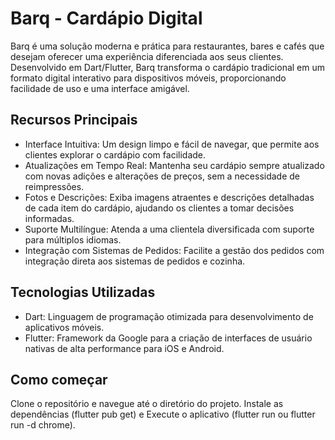 # Barq - Cardápio Digital

Barq é uma solução moderna e prática para restaurantes, bares e cafés que desejam oferecer uma experiência diferenciada aos seus clientes. Desenvolvido em Dart/Flutter, Barq transforma o cardápio tradicional em um formato digital interativo para dispositivos móveis, proporcionando facilidade de uso e uma interface amigável.

## Recursos Principais
- Interface Intuitiva: Um design limpo e fácil de navegar, que permite aos clientes explorar o cardápio com facilidade.
- Atualizações em Tempo Real: Mantenha seu cardápio sempre atualizado com novas adições e alterações de preços, sem a necessidade de reimpressões.
- Fotos e Descrições: Exiba imagens atraentes e descrições detalhadas de cada item do cardápio, ajudando os clientes a tomar decisões informadas.
- Suporte Multilíngue: Atenda a uma clientela diversificada com suporte para múltiplos idiomas.
- Integração com Sistemas de Pedidos: Facilite a gestão dos pedidos com integração direta aos sistemas de pedidos e cozinha.

## Tecnologias Utilizadas
- Dart: Linguagem de programação otimizada para desenvolvimento de aplicativos móveis.
- Flutter: Framework da Google para a criação de interfaces de usuário nativas de alta performance para iOS e Android.

## Como começar
Clone o repositório e navegue até o diretório do projeto. Instale as dependências (flutter pub get) e Execute o aplicativo (flutter run ou flutter run -d chrome).





